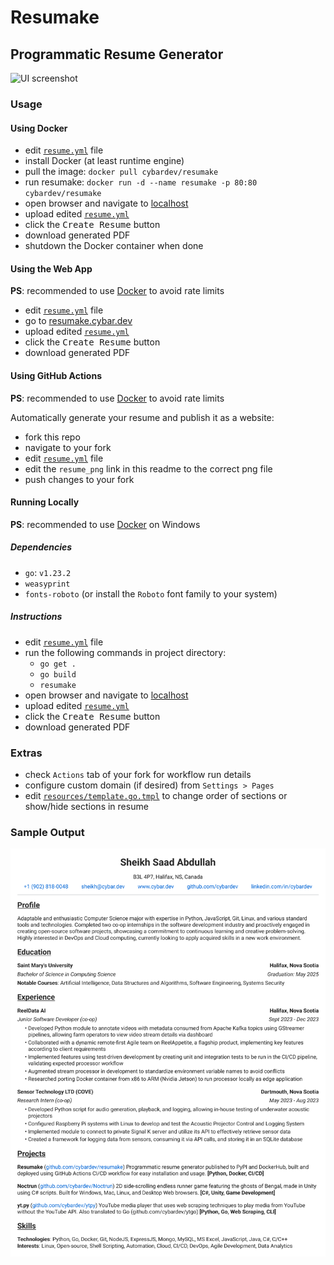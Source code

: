 # Resumake

## Programmatic Resume Generator

![UI screenshot][ui_img]

### Usage

#### Using Docker

- edit [`resume.yml`](./resume.yml) file
- install Docker (at least runtime engine)
- pull the image: `docker pull cybardev/resumake`
- run resumake: `docker run -d --name resumake -p 80:80 cybardev/resumake`
- open browser and navigate to [localhost](http://localhost:80)
- upload edited [`resume.yml`](./resume.yml)
- click the <kbd>Create Resume</kbd> button
- download generated PDF
- shutdown the Docker container when done

#### Using the Web App

**PS**: recommended to use [Docker](#using-docker) to avoid rate limits

- edit [`resume.yml`](./resume.yml) file
- go to [resumake.cybar.dev](https://resumake.cybar.dev)
- upload edited [`resume.yml`](./resume.yml)
- click the <kbd>Create Resume</kbd> button
- download generated PDF

#### Using GitHub Actions

**PS**: recommended to use [Docker](#using-docker) to avoid rate limits

Automatically generate your resume and publish it as a website:

- fork this repo
- navigate to your fork
- edit [`resume.yml`](./resume.yml) file
- edit the `resume_png` link in this readme to the correct png file
- push changes to your fork

#### Running Locally

**PS**: recommended to use [Docker](#using-docker) on Windows

##### Dependencies

- `go`: `v1.23.2`
- `weasyprint`
- `fonts-roboto` (or install the `Roboto` font family to your system)

##### Instructions

- edit [`resume.yml`](./resume.yml) file
- run the following commands in project directory:
  - `go get .`
  - `go build`
  - `resumake`
- open browser and navigate to [localhost](http://localhost:80)
- upload edited [`resume.yml`](./resume.yml)
- click the <kbd>Create Resume</kbd> button
- download generated PDF

### Extras

- check `Actions` tab of your fork for workflow run details
- configure custom domain (if desired) from `Settings > Pages`
- edit [`resources/template.go.tmpl`][template] to change order of sections or show/hide sections in resume

### Sample Output

![resume][resume_png]

<!-- links -->

[template]: ./resources/template.go.tmpl "Resume Template"
[resume_png]: https://raw.githubusercontent.com/cybardev/resumake/main/static/assets/Resume_Sheikh_Saad_Abdullah.png "Resume - Sheikh Saad Abdullah"
[ui_img]: https://github.com/user-attachments/assets/caa4e42d-9fb4-415b-9377-02c829d13621 "UI screenshot of deployed container"
